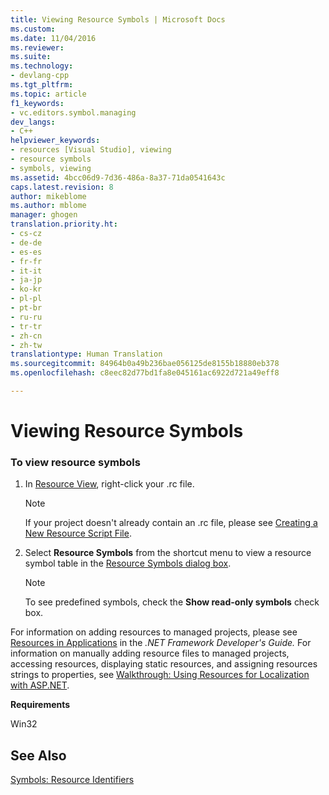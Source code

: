 ```yaml
---
title: Viewing Resource Symbols | Microsoft Docs
ms.custom: 
ms.date: 11/04/2016
ms.reviewer: 
ms.suite: 
ms.technology:
- devlang-cpp
ms.tgt_pltfrm: 
ms.topic: article
f1_keywords:
- vc.editors.symbol.managing
dev_langs:
- C++
helpviewer_keywords:
- resources [Visual Studio], viewing
- resource symbols
- symbols, viewing
ms.assetid: 4bcc06d9-7d36-486a-8a37-71da0541643c
caps.latest.revision: 8
author: mikeblome
ms.author: mblome
manager: ghogen
translation.priority.ht:
- cs-cz
- de-de
- es-es
- fr-fr
- it-it
- ja-jp
- ko-kr
- pl-pl
- pt-br
- ru-ru
- tr-tr
- zh-cn
- zh-tw
translationtype: Human Translation
ms.sourcegitcommit: 84964b0a49b236bae056125de8155b18880eb378
ms.openlocfilehash: c8eec82d77bd1fa8e045161ac6922d721a49eff8

---
```

# Viewing Resource Symbols
### To view resource symbols  
  
1.  In [Resource View](../windows/resource-view-window.md), right-click your .rc file.  
  
    > [!NOTE]
    >  If your project doesn't already contain an .rc file, please see [Creating a New Resource Script File](../windows/how-to-create-a-resource-script-file.md).  
  
2.  Select **Resource Symbols** from the shortcut menu to view a resource symbol table in the [Resource Symbols dialog box](../windows/resource-symbols-dialog-box.md).  
  
    > [!NOTE]
    >  To see predefined symbols, check the **Show read-only symbols** check box.  
  
 For information on adding resources to managed projects, please see [Resources in Applications](http://msdn.microsoft.com/Library/8ad495d4-2941-40cf-bf64-e82e85825890) in the *.NET Framework Developer's Guide.* For information on manually adding resource files to managed projects, accessing resources, displaying static resources, and assigning resources strings to properties, see [Walkthrough: Using Resources for Localization with ASP.NET](http://msdn.microsoft.com/Library/bb4e5b44-e2b0-48ab-bbe9-609fb33900b6).  
  
 **Requirements**  
  
 Win32  
  
## See Also  
 [Symbols: Resource Identifiers](../mfc/symbols-resource-identifiers.md)


<!--HONumber=Jan17_HO2-->


